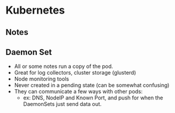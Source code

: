 # Kubernetes

## Notes

## Daemon Set

* All or some notes run a copy of the pod.
* Great for log collectors, cluster storage (glusterd)
* Node monitoring tools
* Never created in a pending state (can be somewhat confusing)
* They can communicate a few ways with other pods:
  * ex: DNS, NodeIP and Known Port, and push for when the DaemonSets just send data out.
